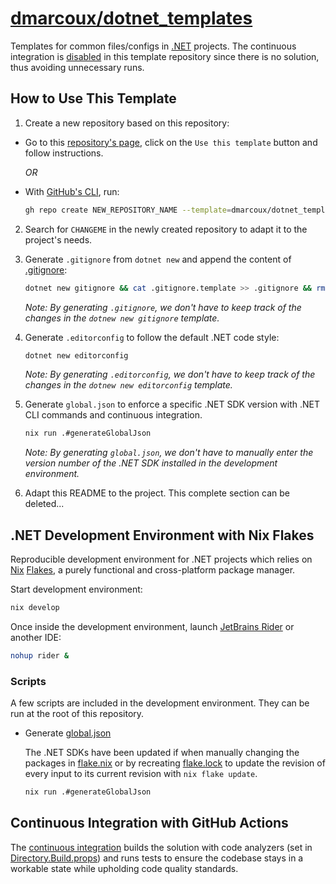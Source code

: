 # <a href="https://github.com/dmarcoux/dotnet_templates">dmarcoux/dotnet_templates</a>

Templates for common files/configs in [.NET](https://dotnet.microsoft.com/)
projects. The continuous integration is
[disabled](https://docs.github.com/en/actions/using-workflows/disabling-and-enabling-a-workflow)
in this template repository since there is no solution, thus avoiding
unnecessary runs.

## How to Use This Template

1. Create a new repository based on this repository:

- Go to this [repository's page](https://github.com/dmarcoux/dotnet_templates),
  click on the `Use this template` button and follow instructions.

  *OR*

- With [GitHub's CLI](https://github.com/cli/cli), run:

  ```bash
  gh repo create NEW_REPOSITORY_NAME --template=dmarcoux/dotnet_templates --clone --private/--public
  ```

2. Search for `CHANGEME` in the newly created repository to adapt it to the
   project's needs.

3. Generate `.gitignore` from `dotnet new` and append the content of [.gitignore](./.gitignore):

   ```bash
   dotnet new gitignore && cat .gitignore.template >> .gitignore && rm .gitignore.template
   ```

   _Note: By generating `.gitignore`, we don't have to keep track of the changes in the `dotnew new gitignore` template._

5. Generate `.editorconfig` to follow the default .NET code style:

   ```bash
   dotnet new editorconfig
   ```

   _Note: By generating `.editorconfig`, we don't have to keep track of the changes in the `dotnew new editorconfig` template._

6. Generate  `global.json` to enforce a specific .NET SDK version with .NET CLI commands and continuous integration.

   ```bash
   nix run .#generateGlobalJson
   ```

   _Note: By generating `global.json`, we don't have to manually enter the version number of the .NET SDK installed in the development environment._

7. Adapt this README to the project. This complete section can be deleted...

## .NET Development Environment with Nix Flakes

Reproducible development environment for .NET projects which relies on
[Nix](https://github.com/NixOS/nix) [Flakes](https://nixos.wiki/wiki/Flakes),
a purely functional and cross-platform package manager.

Start development environment:

```bash
nix develop
```

Once inside the development environment, launch [JetBrains Rider](https://www.jetbrains.com/rider/)
or another IDE:

```bash
nohup rider &
```

### Scripts

A few scripts are included in the development environment. They can be run at
the root of this repository.

- Generate [global.json](./global.json)

  The .NET SDKs have been updated if when manually changing the packages in
  [flake.nix](./flake.nix) or by recreating [flake.lock](./flake.lock) to update
  the revision of every input to its current revision with `nix flake update`.

  ```bash
  nix run .#generateGlobalJson
  ```

## Continuous Integration with GitHub Actions

The [continuous integration](./.github/workflows/continuous_integration.yml)
builds the solution with code analyzers (set in
[Directory.Build.props](./Directory.Build.props)) and runs tests to ensure the
codebase stays in a workable state while upholding code quality standards.
